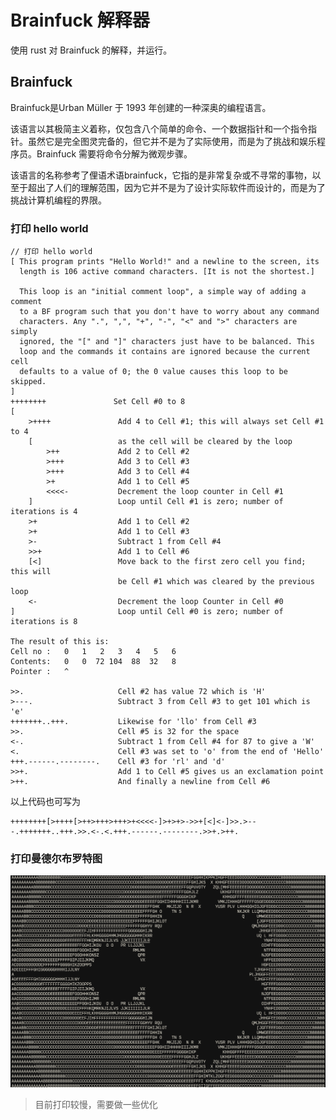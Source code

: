 # Brainfuck 解释器

使用 rust 对 Brainfuck 的解释，并运行。

## Brainfuck

Brainfuck是Urban Müller 于 1993 年创建的一种深奥的编程语言。

该语言以其极简主义着称，仅包含八个简单的命令、一个数据指针和一个指令指针。虽然它是完全图灵完备的，但它并不是为了实际使用，而是为了挑战和娱乐程序员。Brainfuck 需要将命令分解为微观步骤。

该语言的名称参考了俚语术语brainfuck，它指的是非常复杂或不寻常的事物，以至于超出了人们的理解范围，因为它并不是为了设计实际软件而设计的，而是为了挑战计算机编程的界限。

### 打印 hello world

```brainfuck
// 打印 hello world
[ This program prints "Hello World!" and a newline to the screen, its
  length is 106 active command characters. [It is not the shortest.]

  This loop is an "initial comment loop", a simple way of adding a comment
  to a BF program such that you don't have to worry about any command
  characters. Any ".", ",", "+", "-", "<" and ">" characters are simply
  ignored, the "[" and "]" characters just have to be balanced. This
  loop and the commands it contains are ignored because the current cell
  defaults to a value of 0; the 0 value causes this loop to be skipped.
]
++++++++               Set Cell #0 to 8
[
    >++++               Add 4 to Cell #1; this will always set Cell #1 to 4
    [                   as the cell will be cleared by the loop
        >++             Add 2 to Cell #2
        >+++            Add 3 to Cell #3
        >+++            Add 3 to Cell #4
        >+              Add 1 to Cell #5
        <<<<-           Decrement the loop counter in Cell #1
    ]                   Loop until Cell #1 is zero; number of iterations is 4
    >+                  Add 1 to Cell #2
    >+                  Add 1 to Cell #3
    >-                  Subtract 1 from Cell #4
    >>+                 Add 1 to Cell #6
    [<]                 Move back to the first zero cell you find; this will
                        be Cell #1 which was cleared by the previous loop
    <-                  Decrement the loop Counter in Cell #0
]                       Loop until Cell #0 is zero; number of iterations is 8

The result of this is:
Cell no :   0   1   2   3   4   5   6
Contents:   0   0  72 104  88  32   8
Pointer :   ^

>>.                     Cell #2 has value 72 which is 'H'
>---.                   Subtract 3 from Cell #3 to get 101 which is 'e'
+++++++..+++.           Likewise for 'llo' from Cell #3
>>.                     Cell #5 is 32 for the space
<-.                     Subtract 1 from Cell #4 for 87 to give a 'W'
<.                      Cell #3 was set to 'o' from the end of 'Hello'
+++.------.--------.    Cell #3 for 'rl' and 'd'
>>+.                    Add 1 to Cell #5 gives us an exclamation point
>++.                    And finally a newline from Cell #6
```

以上代码也可写为

```brainfuck
++++++++[>++++[>++>+++>+++>+<<<<-]>+>+>->>+[<]<-]>>.>---.+++++++..+++.>>.<-.<.+++.------.--------.>>+.>++.
```

### 打印曼德尔布罗特图

![曼德尔布罗特图](./res/example.png)

> 目前打印较慢，需要做一些优化
